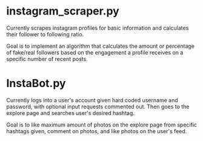 # instagram_scraper.py
Currently scrapes instagram profiles for basic information and calculates their follower to following ratio.

Goal is to implement an algorithm that calculates the amount or percentage of fake/real followers based on
the engagement a profile receives on a specific number of recent posts.


# InstaBot.py
Currently logs into a user's account given hard coded username and password, with optional input requests commented out.
Then goes to the explore page and searches user's desired hashtag.

Goal is to like maximum amount of photos on the explore page from specific hashtags given, comment on photos, and like photos on the user's feed.